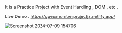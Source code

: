 It is a Practice Project with Event Handling , DOM , etc .

Live Demo : https://guessnumberprojectjs.netlify.app/

![Screenshot 2024-07-09 154706](https://github.com/yashsharma228/JS-Practice-Projects/assets/141614148/c9b65f20-4a28-4cdc-a589-1b277c3d0bd9)
